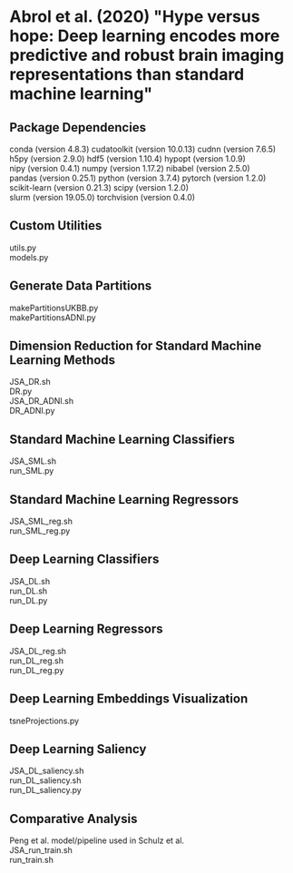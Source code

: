 # Abrol et al. (2020) "Hype versus hope: Deep learning encodes more predictive and robust brain imaging representations than standard machine learning"
## Package Dependencies
conda (version 4.8.3) cudatoolkit (version 10.0.13) cudnn (version 7.6.5)\
h5py (version 2.9.0) hdf5 (version 1.10.4) hypopt (version 1.0.9)\
nipy (version 0.4.1) numpy  (version 1.17.2) nibabel (version 2.5.0)\
pandas (version 0.25.1) python (version 3.7.4) pytorch (version 1.2.0)\
scikit-learn (version 0.21.3) scipy (version 1.2.0)\
slurm (version 19.05.0) torchvision (version 0.4.0)
## Custom Utilities
utils.py\
models.py
## Generate Data Partitions
makePartitionsUKBB.py\
makePartitionsADNI.py
## Dimension Reduction for Standard Machine Learning Methods
JSA_DR.sh\
DR.py\
JSA_DR_ADNI.sh\
DR_ADNI.py
## Standard Machine Learning Classifiers
JSA_SML.sh\
run_SML.py 
## Standard Machine Learning Regressors
JSA_SML_reg.sh\
run_SML_reg.py
## Deep Learning Classifiers
JSA_DL.sh\
run_DL.sh\
run_DL.py          
## Deep Learning Regressors
JSA_DL_reg.sh\
run_DL_reg.sh\
run_DL_reg.py  
## Deep Learning Embeddings Visualization
tsneProjections.py
## Deep Learning Saliency
JSA_DL_saliency.sh\
run_DL_saliency.sh\
run_DL_saliency.py
## Comparative Analysis 
Peng et al. model/pipeline used in Schulz et al.\
JSA_run_train.sh\
run_train.sh
